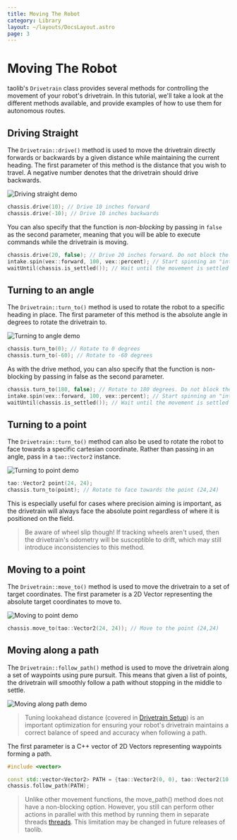 ```yaml
---
title: Moving The Robot
category: Library
layout: ~/layouts/DocsLayout.astro
page: 3
---
```


# Moving The Robot

taolib's `Drivetrain` class provides several methods for controlling the movement of your robot's drivetrain. In this tutorial, we'll take a look at the different methods available, and provide examples of how to use them for autonomous routes.

## Driving Straight

The `Drivetrain::drive()` method is used to move the drivetrain directly forwards or backwards by a given distance while maintaining the current heading. The first parameter of this method is the distance that you wish to travel. A negative number denotes that the drivetrain should drive backwards.

![Driving straight demo](https://i.imgur.com/htLZvB4.png)

```cpp
chassis.drive(10); // Drive 10 inches forward
chassis.drive(-10); // Drive 10 inches backwards
```

You can also specify that the function is *non-blocking* by passing in `false` as the second parameter, meaning that you will be able to execute commands while the drivetrain is moving.

```cpp
chassis.drive(20, false); // Drive 20 inches forward. Do not block the main thread.
intake.spin(vex::forward, 100, vex::percent); // Start spinning an "intake" motor forwards as we drive.
waitUntil(chassis.is_settled()); // Wait until the movement is settled before doing more things.
```

## Turning to an angle

The `Drivetrain::turn_to()` method is used to rotate the robot to a specific heading in place. The first parameter of this method is the absolute angle in degrees to rotate the drivetrain to.

![Turning to angle demo](https://i.imgur.com/y2DoMeq.png)

```cpp
chassis.turn_to(0); // Rotate to 0 degrees
chassis.turn_to(-60); // Rotate to -60 degrees
```

As with the drive method, you can also specify that the function is non-blocking by passing in false as the second parameter.

```cpp
chassis.turn_to(180, false); // Rotate to 180 degrees. Do not block the main thread.
intake.spin(vex::forward, 100, vex::percent); // Start spinning an "intake" motor forwards as we turn.
waitUntil(chassis.is_settled()); // Wait until the movement is settled before doing more things.
```

## Turning to a point

The `Drivetrain::turn_to()` method can also be used to rotate the robot to face towards a specific cartesian coordinate. Rather than passing in an angle, pass in a `tao::Vector2` instance.

![Turning to point demo](https://i.imgur.com/SOKilKl.png)

```cpp
tao::Vector2 point(24, 24);
chassis.turn_to(point); // Rotate to face towards the point (24,24)
```

This is especially useful for cases where precision aiming is important, as the drivetrain will always face the absolute point regardless of where it is positioned on the field.

> Be aware of wheel slip though! If tracking wheels aren't used, then the drivetrain's odometry will be susceptible to drift, which may still introduce inconsistencies to this method.

## Moving to a point

The `Drivetrain::move_to()` method is used to move the drivetrain to a set of target coordinates. The first parameter is a 2D Vector representing the absolute target coordinates to move to.

![Moving to point demo](https://i.imgur.com/Qr1XP7D.png)

```cpp
chassis.move_to(tao::Vector2(24, 24)); // Move to the point (24,24)
```

## Moving along a path

The `Drivetrain::follow_path()` method is used to move the drivetrain along a set of waypoints using pure pursuit. This means that given a list of points, the drivetrain will smoothly follow a path without stopping in the middle to settle.

![Moving along path demo](https://i.imgur.com/jfHyD7L.png)

> Tuning lookahead distance (covered in [Drivetrain Setup]()) is an important optimization for ensuring your robot's drivetrain maintains a correct balance of speed and accuracy when following a path.

The first parameter is a C++ vector of 2D Vectors representing waypoints forming a path.

```cpp
#include <vector>

const std::vector<Vector2> PATH = {tao::Vector2(0, 0), tao::Vector2(10, 10), tao::Vector2(20, 0)};
chassis.follow_path(PATH);
```

> Unlike other movement functions, the move_path() method does not have a non-blocking option. However, you still can perform other actions in parallel with this method by running them in separate threads [threads](https://www.vexforum.com/t/how-to-use-vex-threads/100901). This limitation may be changed in future releases of taolib.
